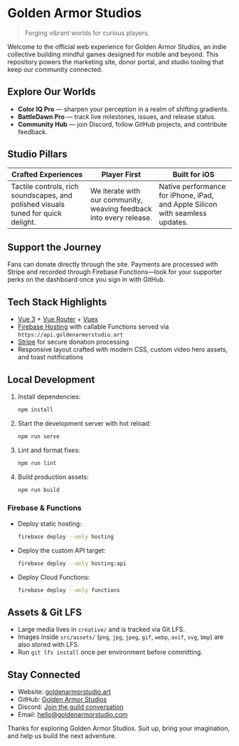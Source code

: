 # Golden Armor Studios

> Forging vibrant worlds for curious players.

Welcome to the official web experience for Golden Armor Studios, an indie collective building mindful games designed for mobile and beyond. This repository powers the marketing site, donor portal, and studio tooling that keep our community connected.

## Explore Our Worlds
- **Color IQ Pro** — sharpen your perception in a realm of shifting gradients.
- **BattleDawn Pro** — track live milestones, issues, and release status.
- **Community Hub** — join Discord, follow GitHub projects, and contribute feedback.

## Studio Pillars
| Crafted Experiences | Player First | Built for iOS |
| --- | --- | --- |
| Tactile controls, rich soundscapes, and polished visuals tuned for quick delight. | We iterate with our community, weaving feedback into every release. | Native performance for iPhone, iPad, and Apple Silicon with seamless updates. |

## Support the Journey
Fans can donate directly through the site. Payments are processed with Stripe and recorded through Firebase Functions—look for your supporter perks on the dashboard once you sign in with GitHub.

## Tech Stack Highlights
- [Vue 3](https://vuejs.org/) + [Vue Router](https://router.vuejs.org/) + [Vuex](https://vuex.vuejs.org/)
- [Firebase Hosting](https://firebase.google.com/docs/hosting) with callable Functions served via `https://api.goldenarmorstudio.art`
- [Stripe](https://stripe.com/docs/js) for secure donation processing
- Responsive layout crafted with modern CSS, custom video hero assets, and toast notifications

## Local Development
1. Install dependencies:
   ```bash
   npm install
   ```
2. Start the development server with hot reload:
   ```bash
   npm run serve
   ```
3. Lint and format fixes:
   ```bash
   npm run lint
   ```
4. Build production assets:
   ```bash
   npm run build
   ```

### Firebase & Functions
- Deploy static hosting:
  ```bash
  firebase deploy --only hosting
  ```
- Deploy the custom API target:
  ```bash
  firebase deploy --only hosting:api
  ```
- Deploy Cloud Functions:
  ```bash
  firebase deploy --only functions
  ```

## Assets & Git LFS
- Large media lives in `creative/` and is tracked via Git LFS.
- Images inside `src/assets/` (`png`, `jpg`, `jpeg`, `gif`, `webp`, `avif`, `svg`, `bmp`) are also stored with LFS.
- Run `git lfs install` once per environment before committing.

## Stay Connected
- Website: [goldenarmorstudio.art](https://goldenarmorstudio.art)
- GitHub: [Golden Armor Studios](https://github.com/Golden-Armor-Studios)
- Discord: [Join the guild conversation](https://discord.gg/cTDGryK7)
- Email: [hello@goldenarmorstudio.com](mailto:hello@goldenarmorstudio.com)

Thanks for exploring Golden Armor Studios. Suit up, bring your imagination, and help us build the next adventure.
